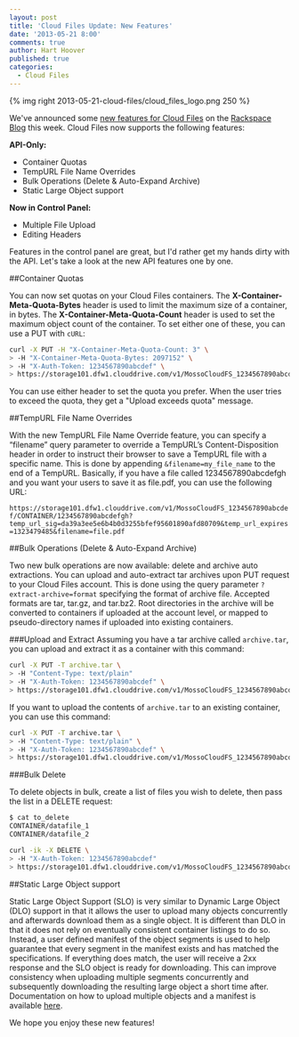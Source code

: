 ```yaml
---
layout: post
title: 'Cloud Files Update: New Features'
date: '2013-05-21 8:00'
comments: true
author: Hart Hoover
published: true
categories:
  - Cloud Files
---
```

{% img right 2013-05-21-cloud-files/cloud_files_logo.png 250 %}

We've announced some [new features for Cloud Files][1] on the [Rackspace Blog][2] this week. Cloud Files now supports the following features:

**API-Only:**

* Container Quotas
* TempURL File Name Overrides
* Bulk Operations (Delete & Auto-Expand Archive)
* Static Large Object support

**Now in Control Panel:**

* Multiple File Upload
* Editing Headers

Features in the control panel are great, but I'd rather get my hands dirty with the API. Let's take a look at the new API features one by one. <!-- more -->

##Container Quotas

You can now set quotas on your Cloud Files containers. The **X-Container-Meta-Quota-Bytes** header is used to limit the maximum size of a container, in bytes. The **X-Container-Meta-Quota-Count** header is used to set the maximum object count of the container. To set either one of these, you can use a PUT with `cURL`:

```bash
curl -X PUT -H "X-Container-Meta-Quota-Count: 3" \
> -H "X-Container-Meta-Quota-Bytes: 2097152" \
> -H "X-Auth-Token: 1234567890abcdef" \
> https://storage101.dfw1.clouddrive.com/v1/MossoCloudFS_1234567890abcdef/CONTAINER
```

You can use either header to set the quota you prefer. When the user tries to exceed the quota, they get a "Upload exceeds quota" message.

##TempURL File Name Overrides

With the new TempURL File Name Override feature, you can specify a “filename” query parameter to override a TempURL’s Content-Disposition header in order to instruct their browser to save a TempURL file with a specific name. This is done by appending `&filename=my_file_name` to the end of a TempURL. Basically, if you have a file called 1234567890abcdefgh and you want your users to save it as file.pdf, you can use the following URL:

`https://storage101.dfw1.clouddrive.com/v1/MossoCloudFS_1234567890abcdef/CONTAINER/1234567890abcdefgh?temp_url_sig=da39a3ee5e6b4b0d3255bfef95601890afd80709&temp_url_expires=1323479485&filename=file.pdf`

##Bulk Operations (Delete & Auto-Expand Archive)

Two new bulk operations are now available: delete and archive auto extractions. You can upload and auto-extract tar archives upon PUT request to your Cloud Files account. This is done using the query parameter `?extract-archive=format` specifying the format of archive file. Accepted formats are tar, tar.gz, and tar.bz2. Root directories in the archive will be converted to containers if uploaded at the account level, or mapped to pseudo-directory names if uploaded into existing containers.

###Upload and Extract
Assuming you have a tar archive called `archive.tar`, you can upload and extract it as a container with this command:

```bash
curl -X PUT -T archive.tar \
> -H "Content-Type: text/plain"
> -H "X-Auth-Token: 1234567890abcdef" \
> https://storage101.dfw1.clouddrive.com/v1/MossoCloudFS_1234567890abcdef/?extract-archive=tar
```

If you want to upload the contents of `archive.tar` to an existing container, you can use this command:

```bash
curl -X PUT -T archive.tar \
> -H "Content-Type: text/plain" \
> -H "X-Auth-Token: 1234567890abcdef" \
> https://storage101.dfw1.clouddrive.com/v1/MossoCloudFS_1234567890abcdef/CONTAINER/?extract-archive=tar
```

###Bulk Delete

To delete objects in bulk, create a list of files you wish to delete, then pass the list in a DELETE request:

```bash
$ cat to_delete
CONTAINER/datafile_1
CONTAINER/datafile_2
```

```bash
curl -ik -X DELETE \
> -H "X-Auth-Token: 1234567890abcdef"
> https://storage101.dfw1.clouddrive.com/v1/MossoCloudFS_1234567890abcdef/?bulk-delete -T to_delete
```

##Static Large Object support

Static Large Object Support (SLO) is very similar to Dynamic Large Object (DLO) support in that it allows the user to upload many objects concurrently and afterwards download them as a single object. It is different than DLO in that it does not rely on eventually consistent container listings to do so. Instead, a user defined manifest of the object segments is used to help guarantee that every segment in the manifest exists and has matched the specifications. If everything does match, the user will receive a 2xx response and the SLO object is ready for downloading. This can improve consistency when uploading multiple segments concurrently and subsequently downloading the resulting large object a short time after. Documentation on how to upload multiple objects and a manifest is available [here][3].

We hope you enjoy these new features!

[1]: http://www.rackspace.com/blog/cloud-files-update-new-api-only-and-control-panel-features/
[2]: http://www.rackspace.com/blog
[3]: http://docs.rackspace.com/files/api/v1/cf-devguide/content/Static_Large_Object-d1e2226.html